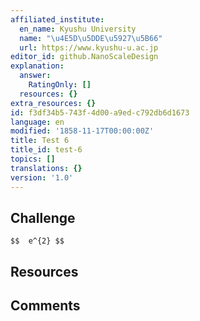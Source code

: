 ```yaml
---
affiliated_institute:
  en_name: Kyushu University
  name: "\u4E5D\u5DDE\u5927\u5B66"
  url: https://www.kyushu-u.ac.jp
editor_id: github.NanoScaleDesign
explanation:
  answer:
    RatingOnly: []
  resources: {}
extra_resources: {}
id: f3df34b5-743f-4d00-a9ed-c792db6d1673
language: en
modified: '1858-11-17T00:00:00Z'
title: Test 6
title_id: test-6
topics: []
translations: {}
version: '1.0'
---
```


## Challenge

`$$  e^{2} $$`

## Resources



## Comments




